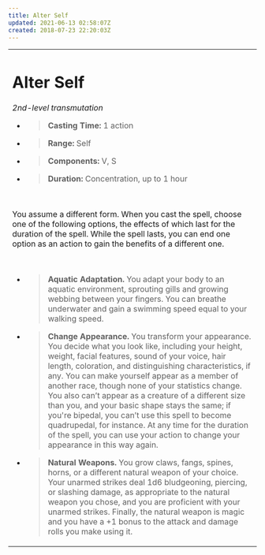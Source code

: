 ```yaml
---
title: Alter Self
updated: 2021-06-13 02:58:07Z
created: 2018-07-23 22:20:03Z
---
```


<table><tbody><tr class="odd"><td><h1 id="alter-self"><strong>Alter Self</strong></h1><p><em>2nd-level transmutation</em></p><ul><li><blockquote><p><strong>Casting Time:</strong> 1 action</p></blockquote></li><li><blockquote><p><strong>Range:</strong> Self</p></blockquote></li><li><blockquote><p><strong>Components:</strong> V, S</p></blockquote></li><li><blockquote><p><strong>Duration:</strong> Concentration, up to 1 hour</p></blockquote></li></ul><p> </p><p>You assume a different form. When you cast the spell, choose one of the following options, the effects of which last for the duration of the spell. While the spell lasts, you can end one option as an action to gain the benefits of a different one.</p><p> </p><ul><li><blockquote><p><strong>Aquatic Adaptation.</strong> You adapt your body to an aquatic environment, sprouting gills and growing webbing between your fingers. You can breathe underwater and gain a swimming speed equal to your walking speed.</p></blockquote></li><li><blockquote><p><strong>Change Appearance.</strong> You transform your appearance. You decide what you look like, including your height, weight, facial features, sound of your voice, hair length, coloration, and distinguishing characteristics, if any. You can make yourself appear as a member of another race, though none of your statistics change. You also can’t appear as a creature of a different size than you, and your basic shape stays the same; if you're bipedal, you can’t use this spell to become quadrupedal, for instance. At any time for the duration of the spell, you can use your action to change your appearance in this way again.</p></blockquote></li><li><blockquote><p><strong>Natural Weapons.</strong> You grow claws, fangs, spines, horns, or a different natural weapon of your choice. Your unarmed strikes deal 1d6 bludgeoning, piercing, or slashing damage, as appropriate to the natural weapon you chose, and you are proficient with your unarmed strikes. Finally, the natural weapon is magic and you have a +1 bonus to the attack and damage rolls you make using it.</p></blockquote></li></ul></td></tr></tbody></table>
